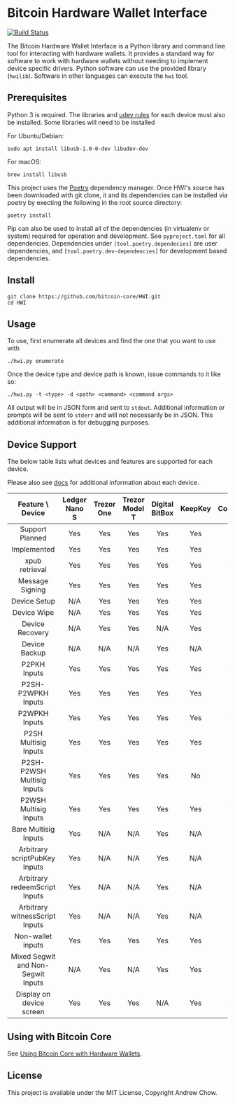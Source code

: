 # Bitcoin Hardware Wallet Interface

[![Build Status](https://travis-ci.org/bitcoin-core/HWI.svg?branch=master)](https://travis-ci.org/bitcoin-core/HWI)

The Bitcoin Hardware Wallet Interface is a Python library and command line tool for interacting with hardware wallets.
It provides a standard way for software to work with hardware wallets without needing to implement device specific drivers.
Python software can use the provided library (`hwilib`). Software in other languages can execute the `hwi` tool.

## Prerequisites

Python 3 is required. The libraries and [udev rules](udev/README.md) for each device must also be installed. Some libraries will need to be installed

For Ubuntu/Debian:
```
sudo apt install libusb-1.0-0-dev libudev-dev
```

For macOS:
```
brew install libusb
```

This project uses the [Poetry](https://github.com/sdispater/poetry) dependency manager.
Once HWI's source has been downloaded with git clone, it and its dependencies can be installed via poetry by execting the following in the root source directory:

```
poetry install
```

Pip can also be used to install all of the dependencies (in virtualenv or system) required for operation and development. See `pyproject.toml` for all dependencies. Dependencies under `[tool.poetry.dependecies]` are user dependencies, and `[tool.poetry.dev-dependencies]` for development based dependencies.

## Install

```
git clone https://github.com/bitcoin-core/HWI.git
cd HWI
```

## Usage

To use, first enumerate all devices and find the one that you want to use with

```
./hwi.py enumerate
```

Once the device type and device path is known, issue commands to it like so:

```
./hwi.py -t <type> -d <path> <command> <command args>
```

All output will be in JSON form and sent to `stdout`.
Additional information or prompts will be sent to `stderr` and will not necessarily be in JSON.
This additional information is for debugging purposes.

## Device Support

The below table lists what devices and features are supported for each device.

Please also see [docs](docs/) for additional information about each device.

| Feature \ Device | Ledger Nano S | Trezor One | Trezor Model T | Digital BitBox | KeepKey | Coldcard |
|:---:|:---:|:---:|:---:|:---:|:---:|:---:|
| Support Planned | Yes | Yes | Yes | Yes | Yes | Yes |
| Implemented | Yes | Yes | Yes | Yes | Yes | Yes |
| xpub retrieval | Yes | Yes | Yes | Yes | Yes | Yes |
| Message Signing | Yes | Yes | Yes | Yes | Yes | Yes |
| Device Setup | N/A | Yes | Yes | Yes | Yes | N/A |
| Device Wipe | N/A | Yes | Yes | Yes | Yes | N/A |
| Device Recovery | N/A | Yes | Yes | N/A | Yes | N/A |
| Device Backup | N/A | N/A | N/A | Yes | N/A | Yes |
| P2PKH Inputs | Yes | Yes | Yes | Yes | Yes | Yes |
| P2SH-P2WPKH Inputs | Yes | Yes | Yes | Yes | Yes | Yes |
| P2WPKH Inputs | Yes | Yes | Yes | Yes | Yes | Yes |
| P2SH Multisig Inputs | Yes | Yes | Yes | Yes | Yes | Yes |
| P2SH-P2WSH Multisig Inputs | Yes | Yes | Yes | Yes | No | Yes |
| P2WSH Multisig Inputs | Yes | Yes | Yes | Yes | Yes | Yes |
| Bare Multisig Inputs | Yes | N/A | N/A | Yes | N/A | N/A |
| Arbitrary scriptPubKey Inputs | Yes | N/A | N/A | Yes | N/A | N/A |
| Arbitrary redeemScript Inputs | Yes | N/A | N/A | Yes | N/A | N/A |
| Arbitrary witnessScript Inputs | Yes | N/A | N/A | Yes | N/A | N/A |
| Non-wallet inputs | Yes | Yes | Yes | Yes | Yes | Yes |
| Mixed Segwit and Non-Segwit Inputs | N/A | Yes | N/A | Yes | Yes | Yes |
| Display on device screen | Yes | Yes | Yes | N/A | Yes | Yes |

## Using with Bitcoin Core

See [Using Bitcoin Core with Hardware Wallets](docs/bitcoin-core-usage.md).

## License

This project is available under the MIT License, Copyright Andrew Chow.
